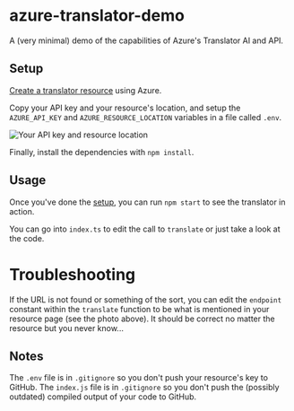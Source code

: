 # azure-translator-demo

A (very minimal) demo of the capabilities of Azure's Translator AI and API.

## Setup

[Create a translator resource](https://portal.azure.com/#create/hub) using Azure.

Copy your API key and your resource's location, and setup the `AZURE_API_KEY` and `AZURE_RESOURCE_LOCATION` variables in a file called `.env`.

![Your API key and resource location](https://learn.microsoft.com/en-us/azure/ai-services/translator/media/quickstarts/keys-and-endpoint-portal.png) 

Finally, install the dependencies with `npm install`.

## Usage

Once you've done the [setup](#setup), you can run `npm start` to see the translator in action.

You can go into `index.ts` to edit the call to `translate` or just take a look at the code.

# Troubleshooting

If the URL is not found or something of the sort, you can edit the `endpoint` constant within the `translate` function to be what is mentioned in your resource page (see the photo above). It should be correct no matter the resource but you never know...

## Notes

The `.env` file is in `.gitignore` so you don't push your resource's key to GitHub.
The `index.js` file is in `.gitignore` so you don't push the (possibly outdated) compiled output of your code to GitHub.
